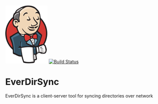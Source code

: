 ![](./assets/jenkins.svg)
[![Build Status](https://ci.everalerta.com/buildStatus/icon?job=everdirsync)](https://ci.everalerta.com/job/everdirsync/)

# EverDirSync
EverDirSync is a client-server tool for syncing directories over network
